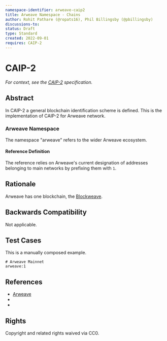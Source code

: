 ```yaml
---
namespace-identifier: arweave-caip2
title: Arweave Namespace - Chains
author: Rohit Pathare (@ropats16), Phil Billingsby (@pbillingsby)
discussions-to:
status: Draft
type: Standard
created: 2022-09-01
requires: CAIP-2
---
```


# CAIP-2

*For context, see the [CAIP-2][] specification.*

## Abstract
In CAIP-2 a general blockchain identification scheme is defined. This is the implementation of CAIP-2 for Arweave network.

### Arweave Namespace

The namespace "arweave" refers to the wider Arweave ecosystem.

#### Reference Definition

The reference relies on Arweave's current designation of addresses belonging to main networks by prefixing them with `1`.


## Rationale

Arweave has one blockchain, the [Blockweave](https://www.arweave.org/technology#blockweaves).

## Backwards Compatibility

Not applicable.

## Test Cases

This is a manually composed example.

```
# Arweave Mainnet
arweave:1
```

## References

- [Arweave](https://github.com/ArweaveTeam/arweave-standards)
- [CAIP-2]: https://github.com/ChainAgnostic/CAIPs/blob/master/CAIPs/caip-2.md
- [CAIP-10]: https://github.com/ChainAgnostic/CAIPs/blob/master/CAIPs/caip-10.md



## Rights

Copyright and related rights waived via CC0.